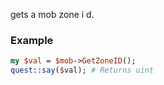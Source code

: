 gets a mob zone i d.
### Example

```perl
my $val = $mob->GetZoneID();
quest::say($val); # Returns uint
```